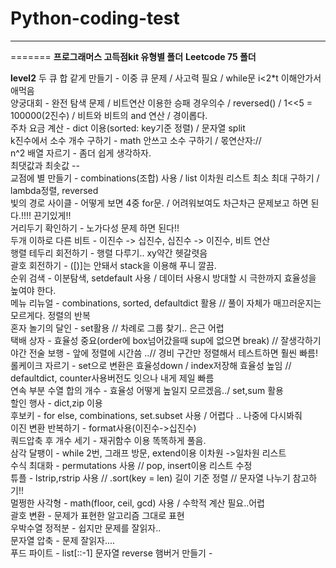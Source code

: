 # Python-coding-test
---
=======
**프로그래머스 고득점kit 유형별 폴더**
**Leetcode 75 폴더**

**level2**
두 큐 합 같게 만들기 - 이중 큐 문제 / 사고력 필요 / while문 i<2*t 이해안가서 애먹음  
양궁대회 - 완전 탐색 문제 / 비트연산 이용한 승패 경우의수 / reversed() / 1<<5 = 100000(2진수) / 비트와 비트의 and 연산 / 경이롭다.  
주차 요금 계산 - dict 이용(sorted: key기준 정렬) / 문자열 split  
k진수에서 소수 개수 구하기 - math 안쓰고 소수 구하기 / 몫연산자://  
n^2 배열 자르기 - 좀더 쉽게 생각하자.  
최댓값과 최솟값 --  
교점에 별 만들기 - combinations(조합) 사용 / list 이차원 리스트  최소 최대 구하기 / lambda정렬, reversed  
빛의 경로 사이클 - 어떻게 보면 4중 for문. / 어려워보여도 차근차근 문제보고 하면 된다.!!!! 끈기있게!!  
거리두기 확인하기 - 노가다성 문제 하면 된다!!  
두개 이하로 다른 비트 - 이진수 -> 십진수, 십진수 -> 이진수, 비트 연산  
행렬 테두리 회전하기 - 행렬 다루기.. xy약간 헷갈렷음  
괄호 회전하기 - ([)]는 안돼서 stack을 이용해 푸니 깔끔.  
순위 검색 - 이분탐색, setdefault 사용 / 데이터 사용시 방대할 시 극한까지 효율성을 높여야 한다.  
메뉴 리뉴얼 - combinations, sorted, defaultdict 활용 // 풀이 자체가 매끄러운지는 모르게다. 정렬의 반복  
혼자 놀기의 달인 - set활용 // 차례로 그룹 찾기.. 은근 어렵  
택배 상자 - 효율성 중요(order에 box넘어갔을때 sup에 없으면 break) // 잘생각하기  
야간 전술 보행 - 앞에 정렬에 시간씀 ..// 경비 구간만 정렬해서 테스트하면 훨씬 빠름!   
롤케이크 자르기 - set으로 변환은 효율성down / index저장해 효율성 높임 // defaultdict, counter사용버전도 잇으나 내게 제일 빠름  
연속 부분 수열 합의 개수 - 효율성 어떻게 높일지 모르겠음../ set,sum 활용  
할인 행사 - dict,zip 이용  
후보키 - for else, combinations, set.subset 사용 / 어렵다 .. 나중에 다시봐줘  
이진 변환 반복하기 - format사용(이진수->십진수)  
쿼드압축 후 개수 세기 - 재귀함수 이용 똑똑하게 풀음.  
삼각 달팽이 - while 2번, 그래프 방문, extend이용 이차원 ->일차원 리스트  
수식 최대화 - permutations 사용 // pop, insert이용 리스트 수정  
튜플 - lstrip,rstrip 사용 // .sort(key = len) 길이 기준 정렬 // 문자열 나누기 참고하기!!  
멀쩡한 사각형 - math(floor, ceil, gcd) 사용 / 수학적 계산 필요..어렵  
괄호 변환 - 문제가 표현한 알고리즘 그대로 표현  
우박수열 정적분 - 쉽지만 문제를 잘읽자..  
문자열 압축 - 문제 잘읽자....  
푸드 파이트 - list[::-1] 문자열 reverse
햄버거 만들기 -  
